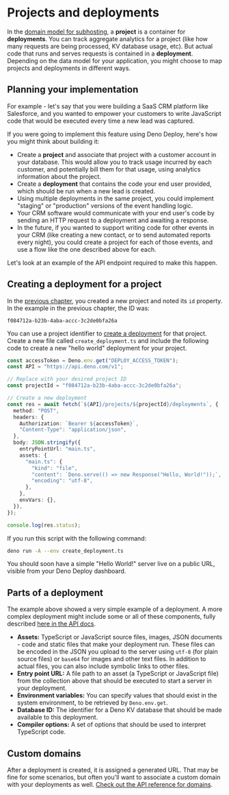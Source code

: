 # Projects and deployments

In the [domain model for subhosting](./index.md), a **project** is a container
for **deployments**. You can track aggregate analytics for a project (like how
many requests are being processed, KV database usage, etc). But actual code that
runs and serves requests is contained in a **deployment**. Depending on the data
model for your application, you might choose to map projects and deployments in
different ways.

## Planning your implementation

For example - let's say that you were building a SaaS CRM platform like
Salesforce, and you wanted to empower your customers to write JavaScript code
that would be executed every time a new lead was captured.

If you were going to implement this feature using Deno Deploy, here's how you
might think about building it:

- Create a **project** and associate that project with a customer account in
  your database. This would allow you to track usage incurred by each customer,
  and potentially bill them for that usage, using analytics information about
  the project.
- Create a **deployment** that contains the code your end user provided, which
  should be run when a new lead is created.
- Using multiple deployments in the same project, you could implement "staging"
  or "production" versions of the event handling logic.
- Your CRM software would communicate with your end user's code by sending an
  HTTP request to a deployment and awaiting a response.
- In the future, if you wanted to support writing code for other events in your
  CRM (like creating a new contact, or to send automated reports every night),
  you could create a project for each of those events, and use a flow like the
  one described above for each.

Let's look at an example of the API endpoint required to make this happen.

## Creating a deployment for a project

In the [previous chapter](./getting_started.md), you created a new project and
noted its `id` property. In the example in the previous chapter, the ID was:

```console
f084712a-b23b-4aba-accc-3c2de0bfa26a
```

You can use a project identifier to
[create a deployment](https://apidocs.deno.com/#get-/projects/-projectId-/deployments)
for that project. Create a new file called `create_deployment.ts` and include
the following code to create a new "hello world" deployment for your project.

```ts title="create_deployment.ts"
const accessToken = Deno.env.get("DEPLOY_ACCESS_TOKEN");
const API = "https://api.deno.com/v1";

// Replace with your desired project ID
const projectId = "f084712a-b23b-4aba-accc-3c2de0bfa26a";

// Create a new deployment
const res = await fetch(`${API}/projects/${projectId}/deployments`, {
  method: "POST",
  headers: {
    Authorization: `Bearer ${accessToken}`,
    "Content-Type": "application/json",
  },
  body: JSON.stringify({
    entryPointUrl: "main.ts",
    assets: {
      "main.ts": {
        "kind": "file",
        "content": `Deno.serve(() => new Response("Hello, World!"));`,
        "encoding": "utf-8",
      },
    },
    envVars: {},
  }),
});

console.log(res.status);
```

If you run this script with the following command:

```bash
deno run -A --env create_deployment.ts
```

You should soon have a simple "Hello World!" server live on a public URL,
visible from your Deno Deploy dashboard.

## Parts of a deployment

The example above showed a very simple example of a deployment. A more complex
deployment might include some or all of these components, fully described
[here in the API docs](https://apidocs.deno.com/#get-/projects/-projectId-/deployments).

- **Assets:** TypeScript or JavaScript source files, images, JSON documents -
  code and static files that make your deployment run. These files can be
  encoded in the JSON you upload to the server using `utf-8` (for plain source
  files) or `base64` for images and other text files. In addition to actual
  files, you can also include symbolic links to other files.
- **Entry point URL:** A file path to an asset (a TypeScript or JavaScript file)
  from the collection above that should be executed to start a server in your
  deployment.
- **Environment variables:** You can specify values that should exist in the
  system environment, to be retrieved by `Deno.env.get`.
- **Database ID:** The identifier for a Deno KV database that should be made
  available to this deployment.
- **Compiler options:** A set of options that should be used to interpret
  TypeScript code.

## Custom domains

After a deployment is created, it is assigned a generated URL. That may be fine
for some scenarios, but often you'll want to associate a custom domain with your
deployments as well.
[Check out the API reference for domains](https://apidocs.deno.com/#get-/organizations/-organizationId-/domains).
